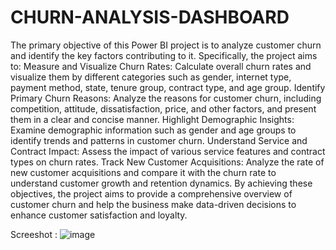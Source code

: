 # CHURN-ANALYSIS-DASHBOARD
The primary objective of this Power BI project is to analyze customer churn and identify the key factors contributing to it. Specifically, the project aims to:
Measure and Visualize Churn Rates:
Calculate overall churn rates and visualize them by different categories such as gender, internet type, payment method, state, tenure group, contract type, and age group.
Identify Primary Churn Reasons:
Analyze the reasons for customer churn, including competition, attitude, dissatisfaction, price, and other factors, and present them in a clear and concise manner.
Highlight Demographic Insights:
Examine demographic information such as gender and age groups to identify trends and patterns in customer churn.
Understand Service and Contract Impact:
Assess the impact of various service features and contract types on churn rates.
Track New Customer Acquisitions:
Analyze the rate of new customer acquisitions and compare it with the churn rate to understand customer growth and retention dynamics.
By achieving these objectives, the project aims to provide a comprehensive overview of customer churn and help the business make data-driven decisions to enhance customer satisfaction and loyalty.

Screeshot : 
![image](https://github.com/user-attachments/assets/538c7d18-6385-4f26-95d0-9912b18734b6)

